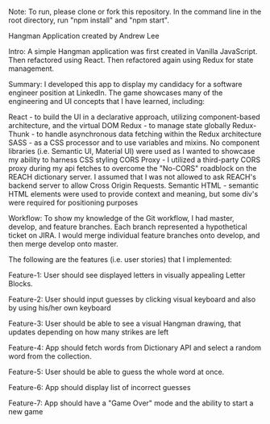 Note: To run, please clone or fork this repository.  In the command line in the root directory, run "npm install" and "npm start".

Hangman Application
created by Andrew Lee

Intro:
A simple Hangman application was first created in Vanilla JavaScript.  Then refactored using React.  Then refactored again using Redux for state management.

Summary:
I developed this app to display my candidacy for a software engineer position at LinkedIn.  The game showcases many of the engineering and UI concepts that I have learned, including:

React - to build the UI in a declarative approach, utilizing component-based architecture, and the virtual DOM
Redux - to manage state globally
Redux-Thunk - to handle asynchronous data fetching within the Redux architecture
SASS - as a CSS processor and to use variables and mixins.  No component libraries (i.e. Semantic UI, Material UI) were used as I wanted to showcase my ability to harness CSS styling
CORS Proxy - I utilized a third-party CORS proxy during my api fetches to overcome the "No-CORS" roadblock on the REACH dictionary server.  I assumed that I was not allowed to ask REACH's backend server to allow Cross Origin Requests.
Semantic HTML - semantic HTML elements were used to provide context and meaning, but some div's were required for positioning purposes

Workflow:
To show my knowledge of the Git workflow, I had master, develop, and feature branches.  Each branch represented a hypothetical ticket on JIRA.  I would merge individual feature branches onto develop, and then merge develop onto master.

The following are the features (i.e. user stories) that I implemented:

Feature-1: User should see displayed letters in visually appealing Letter Blocks.

Feature-2: User should input guesses by clicking visual keyboard and also by using his/her own keyboard

Feature-3: User should be able to see a visual Hangman drawing, that updates depending on how many strikes are left

Feature-4: App should fetch words from Dictionary API and select a random word from the collection.

Feature-5: User should be able to guess the whole word at once.

Feature-6: App should display list of incorrect guesses

Feature-7: App should have a "Game Over" mode and the ability to start a new game